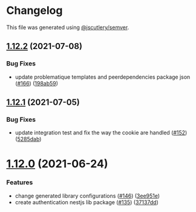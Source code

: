 # Changelog

This file was generated using
[@jscutlery/semver](https://github.com/jscutlery/semver).

## [1.12.2](https://github.com/tractr/stack/compare/nestjs-authentication-1.12.1...nestjs-authentication-1.12.2) (2021-07-08)

### Bug Fixes

- update problematique templates and peerdependencies package json
  ([#166](https://github.com/tractr/stack/issues/166))
  ([198ab59](https://github.com/tractr/stack/commit/198ab592bd7e73640b583ca38c61f88e4db432f6))

## [1.12.1](https://github.com/tractr/stack/compare/nestjs-authentication-1.12.0...nestjs-authentication-1.12.1) (2021-07-05)

### Bug Fixes

- update integration test and fix the way the cookie are handled
  ([#152](https://github.com/tractr/stack/issues/152))
  ([5285dab](https://github.com/tractr/stack/commit/5285dab9feb04cbe70e3e5eaf48d003f8513ce02))

# [1.12.0](https://github.com/tractr/stack/compare/nestjs-authentication-1.11.1...nestjs-authentication-1.12.0) (2021-06-24)

### Features

- change generated library configurations
  ([#146](https://github.com/tractr/stack/issues/146))
  ([3ee951e](https://github.com/tractr/stack/commit/3ee951e998b6e7d4bcbf9f66d4216ce155958cea))
- create authentication nestjs lib package
  ([#135](https://github.com/tractr/stack/issues/135))
  ([37137dd](https://github.com/tractr/stack/commit/37137ddbab63e4aa8b3cac270d4564c722fed5ba))
